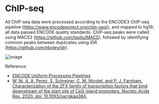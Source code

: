 # ChIP-seq

All ChIP-seq data were processed according to the ENCODE3 ChIP-seq pipeline (https://www.encodeproject.org/chip-seq/), and mapped to hg19; all data passed ENCODE quality standards. ChIP-seq peaks were called using MACS2 (https://github.com/taoliu/MACS), followed by identifying common peaks between duplicates using IDR (https://github.com/nboley/idr).

![image](https://github.com/swniw/ChIP-seq/assets/120678930/eb54b0ea-339e-4443-89df-de5701de8312)

Reference: 
- [ENCODE Uniform Processing Pipelines](https://www.encodeproject.org/chip-seq/transcription_factor/)
- [W. Ni, A. A. Perez, S. Schreiner, C. M. Nicolet, and P. J. Farnham. Characterization of the ZFX family of transcription factors that bind downstream of the start site of CpG island promoters. Nucleic Acids Res, 2020. doi: 10.1093/nar/gkaa384.](https://academic.oup.com/nar/article/48/11/5986/5837054?login=false)
